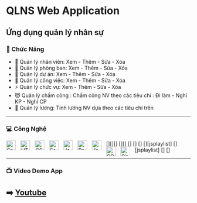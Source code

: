 # QLNS Web Application


## Ứng dụng quản lý nhân sự

### 🎯 Chức Năng
- 🔭 Quản lý nhân viên: Xem - Thêm - Sửa - Xóa
- 🌱 Quản lý phòng ban: Xem - Thêm - Sửa - Xóa
- 👯 Quản lý dự án: Xem - Thêm - Sửa - Xóa
- 🥅 Quản lý công việc: Xem - Thêm - Sửa - Xóa
- ⚡ Quản lý chức vụ: Xem - Thêm - Sửa - Xóa
- 😻 Quản lý chấm công : Chấm công NV theo các tiêu chí : Đi làm - Nghỉ KP - Nghỉ CP
- 💎 Quản lý lương: Tính lương NV dựa theo các tiêu chí trên

---
### 💻 Công Nghệ

[][<img align="left" alt="Spring Boot" width="26px" src="https://static-00.iconduck.com/assets.00/spring-icon-512x512-bdmpbhxj.png" style="padding-right:10px;" />][]
[<img align="left" alt="HTML5" width="26px" src="https://cdn.jsdelivr.net/gh/devicons/devicon/icons/html5/html5-original.svg" style="padding-right:10px;" />][]
[<img align="left" alt="CSS3" width="26px" src="https://cdn.jsdelivr.net/gh/devicons/devicon/icons/css3/css3-original.svg" style="padding-right:10px;" />]
[<img align="left" alt="Sass" width="26px" src="https://cdn.jsdelivr.net/gh/devicons/devicon/icons/sass/sass-original.svg" style="padding-right:10px;" />]
[<img align="left" alt="JavaScript" width="26px" src="https://cdn.jsdelivr.net/gh/devicons/devicon/icons/javascript/javascript-original.svg" style="padding-right:10px;" />]
[<img align="left" alt="React" width="26px" src="https://cdn.jsdelivr.net/gh/devicons/devicon/icons/react/react-original.svg" style="padding-right:10px;" />][jsplaylist]
[<img align="left" alt="Java" width="26px" src="https://img.icons8.com/color/48/000000/java-duke-logo.png" style="padding-right:10px;" />][jsplaylist]
[<img align="left" alt="SQL Server" width="26px" src="https://img.icons8.com/external-wanicon-flat-wanicon/48/external-sql-server-big-data-wanicon-flat-wanicon.png" style="padding-right:10px;" />]
[<img align="left" alt="Git" width="26px" src="https://cdn.jsdelivr.net/gh/devicons/devicon/icons/git/git-original.svg" style="padding-right:10px;" />]

---

### 📺 Video Demo App
➡️ [Youtube](https://youtu.be/PcqYyYFSFf0)
---